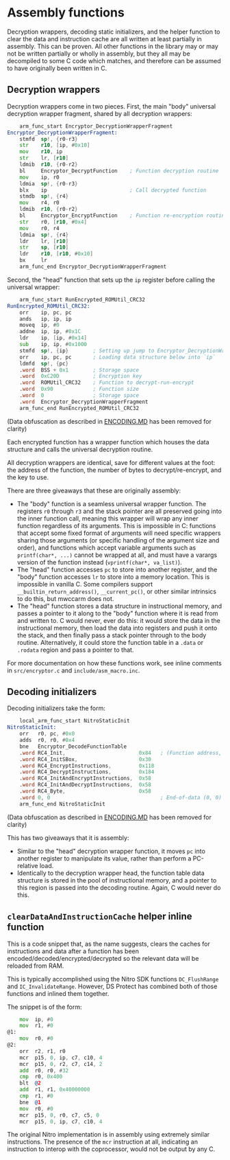 # Assembly functions

Decryption wrappers, decoding static initializers, and the helper function to clear the data and instruction cache are all written at least partially in assembly. This can be proven. All other functions in the library may or may not be written partially or wholly in assembly, but they all may be decompiled to some C code which matches, and therefore can be assumed to have originally been written in C.

## Decryption wrappers

Decryption wrappers come in two pieces. First, the main "body" universal decryption wrapper fragment, shared by all decryption wrappers:

```asm
	arm_func_start Encryptor_DecryptionWrapperFragment
Encryptor_DecryptionWrapperFragment:
	stmfd  sp!, {r0-r3}
	str    r10, [ip, #0x10]
	mov    r10, ip
	str    lr, [r10]
	ldmib  r10, {r0-r2}
	bl     Encryptor_DecryptFunction    ; Function decryption routine
	mov    ip, r0
	ldmia  sp!, {r0-r3}
	blx    ip                           ; Call decrypted function
	stmdb  sp!, {r4}
	mov    r4, r0
	ldmib  r10, {r0-r2}
	bl     Encryptor_EncryptFunction    ; Function re-encryption routine
	str    r0, [r10, #0x4]
	mov    r0, r4
	ldmia  sp!, {r4}
	ldr    lr, [r10]
	str    sp, [r10]
	ldr    r10, [r10, #0x10]
	bx     lr
	arm_func_end Encryptor_DecryptionWrapperFragment
```

Second, the "head" function that sets up the `ip` register before calling the universal wrapper:

```asm
	arm_func_start RunEncrypted_ROMUtil_CRC32
RunEncrypted_ROMUtil_CRC32:
	orr    ip, pc, pc
	ands   ip, ip, ip
	moveq  ip, #0
	addne  ip, ip, #0x1C
	ldr    ip, [ip, #0x14]
	sub    ip, ip, #0x1000
	stmfd  sp!, {ip}        ; Setting up jump to Encryptor_DecryptionWrapperFragment
	orr    ip, pc, pc       ; Loading data structure below into `ip`
	ldmfd  sp!, {pc}
	.word  BSS + 0x1        ; Storage space
	.word  0xC20D           ; Encryption key
	.word  ROMUtil_CRC32    ; Function to decrypt-run-encrypt
	.word  0x90             ; Function size
	.word  0                ; Storage space
	.word  Encryptor_DecryptionWrapperFragment
	arm_func_end RunEncrypted_ROMUtil_CRC32
```

(Data obfuscation as described in [ENCODING.MD](./ENCODING.MD) has been removed for clarity)

Each encrypted function has a wrapper function which houses the data structure and calls the universal decryption routine.

All decryption wrappers are identical, save for different values at the foot: the address of the function, the number of bytes to decrypt/re-encrypt, and the key to use.

There are three giveaways that these are originally assembly:
- The "body" function is a seamless universal wrapper function. The registers `r0` through `r3` and the stack pointer are all preserved going into the inner function call, meaning this wrapper will wrap any inner function regardless of its arguments. This is impossible in C: functions that accept some fixed format of arguments will need specific wrappers sharing those arguments (or specific handling of the argument size and order), and functions which accept variable arguments such as `printf(char*, ...)` cannot be wrapped at all, and must have a varargs version of the function instead (`vprintf(char*, va_list)`).
- The "head" function accesses `pc` to store into another register, and the "body" function accesses `lr` to store into a memory location. This is impossible in vanilla C. Some compilers support `__builtin_return_address()`, `__current_pc()`, or other similar intrinsics to do this, but mwccarm does not.
- The "head" function stores a data structure in instructional memory, and passes a pointer to it along to the "body" function where it is read from and written to. C would never, ever do this: it would store the data in the instructional memory, then load the data into registers and push it onto the stack, and then finally pass a stack pointer through to the body routine. Alternatively, it could store the function table in a `.data` or `.rodata` region and pass a pointer to that.

For more documentation on how these functions work, see inline comments in `src/encryptor.c` and `include/asm_macro.inc`.

## Decoding initializers

Decoding initializers take the form:

```asm
	local_arm_func_start NitroStaticInit
NitroStaticInit:
	orr   r0, pc, #0x0
	adds  r0, r0, #0x4
	bne   Encryptor_DecodeFunctionTable
	.word RC4_Init,                        0x84   ; (Function address, size) data pairs
	.word RC4_InitSBox,                    0x30
	.word RC4_EncryptInstructions,         0x118
	.word RC4_DecryptInstructions,         0x184
	.word RC4_InitAndEncryptInstructions,  0x58
	.word RC4_InitAndDecryptInstructions,  0x58
	.word RC4_Byte,                        0x58
	.word 0, 0                                    ; End-of-data (0, 0)
	arm_func_end NitroStaticInit
```

(Data obfuscation as described in [ENCODING.MD](./ENCODING.MD) has been removed for clarity)

This has two giveaways that it is assembly:
- Similar to the "head" decryption wrapper function, it moves `pc` into another register to manipulate its value, rather than perform a PC-relative load.
- Identically to the decryption wrapper head, the function table data structure is stored in the pool of instructional memory, and a pointer to this region is passed into the decoding routine. Again, C would never do this.


## `clearDataAndInstructionCache` helper inline function

This is a code snippet that, as the name suggests, clears the caches for instructions and data after a function has been encoded/decoded/encrypted/decrypted so the relevant data will be reloaded from RAM.

This is typically accomplished using the Nitro SDK functions `DC_FlushRange` and `IC_InvalidateRange`. However, DS Protect has combined both of those functions and inlined them together.

The snippet is of the form:

```asm
	mov  ip, #0
	mov  r1, #0
@1:
	mov  r0, #0
@2:
	orr  r2, r1, r0
	mcr  p15, 0, ip, c7, c10, 4
	mcr  p15, 0, r2, c7, c14, 2
	add  r0, r0, #32
	cmp  r0, 0x400
	blt  @2
	add  r1, r1, 0x40000000
	cmp  r1, #0
	bne  @1
	mov  r0, #0
	mcr  p15, 0, r0, c7, c5, 0
	mcr  p15, 0, ip, c7, c10, 4
```

The original Nitro implementation is in assembly using extremely similar instructions. The presence of the `mcr` instruction at all, indicating an instruction to interop with the coprocessor, would not be output by any C.
